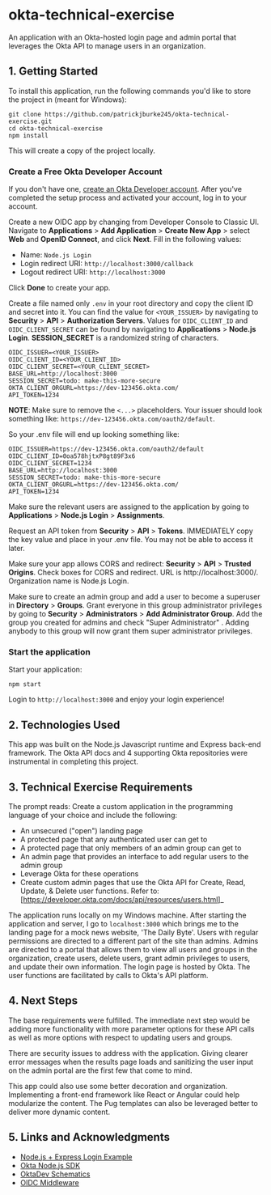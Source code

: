 # okta-technical-exercise
An application with an Okta-hosted login page and admin portal that leverages the Okta API to manage users in an organization.

## 1. Getting Started

To install this application, run the following commands you'd like to store the project in (meant for Windows):
```
git clone https://github.com/patrickjburke245/okta-technical-exercise.git
cd okta-technical-exercise
npm install
```
This will create a copy of the project locally.
### Create a Free Okta Developer Account

If you don't have one, [create an Okta Developer account](https://developer.okta.com/signup/). After you've completed the setup process and activated your account, log in to your account.

Create a new OIDC app by changing from Developer Console to Classic UI. Navigate to **Applications** > **Add Application** > **Create New App** > select **Web** and **OpenID Connect**, and click **Next**. Fill in the following values:

* Name: `Node.js Login`
* Login redirect URI: `http://localhost:3000/callback`
* Logout redirect URI: `http://localhost:3000`

Click **Done** to create your app.

Create a file named only `.env` in your root directory and copy the client ID and secret into it. You can find the value for `<YOUR_ISSUER>` by navigating to **Security** > **API** > **Authorization Servers**.
Values for `OIDC_CLIENT_ID` and `OIDC_CLIENT_SECRET` can be found by navigating to **Applications** > **Node.js Login**.
**SESSION_SECRET** is a randomized string of characters.

```
OIDC_ISSUER=<YOUR_ISSUER>
OIDC_CLIENT_ID=<YOUR_CLIENT_ID>
OIDC_CLIENT_SECRET=<YOUR_CLIENT_SECRET>
BASE_URL=http://localhost:3000
SESSION_SECRET=todo: make-this-more-secure
OKTA_CLIENT_ORGURL=https://dev-123456.okta.com/
API_TOKEN=1234
```

**NOTE**: Make sure to remove the `<...>` placeholders. Your issuer should look something like: `https://dev-123456.okta.com/oauth2/default`.

So your .env file will end up looking something like:

```
OIDC_ISSUER=https://dev-123456.okta.com/oauth2/default
OIDC_CLIENT_ID=0oa578hjtxP8gt89F3x6
OIDC_CLIENT_SECRET=1234
BASE_URL=http://localhost:3000
SESSION_SECRET=todo: make-this-more-secure
OKTA_CLIENT_ORGURL=https://dev-123456.okta.com/
API_TOKEN=1234
```

Make sure the relevant users are assigned to the application by going to **Applications** > **Node.js Login** > **Assignments**.

Request an API token from **Security** > **API** > **Tokens**. IMMEDIATELY copy the key value and place in your .env file. You may not be able to access it later.

Make sure your app allows CORS and redirect: **Security** > **API** > **Trusted Origins**. Check boxes for CORS and redirect. URL is http://localhost:3000/. Organization name is Node.js Login.

Make sure to create an admin group and add a user to become a superuser in **Directory** > **Groups**. Grant everyone in this group administrator privileges by going to **Security** > **Administrators** > **Add Administrator Group**. Add the group you created for admins and check "Super Administrator" . Adding anybody to this group will now grant them super administrator privileges.

### Start the application

Start your application:

```
npm start
```

Login to `http://localhost:3000` and enjoy your login experience!

## 2. Technologies Used
This app was built on the Node.js Javascript runtime and Express back-end framework. The Okta API docs and 4 supporting Okta repositories were instrumental in completing this project.

## 3. Technical Exercise Requirements
The prompt reads:
Create a custom application in the programming language of your choice and include the following:
+ An unsecured ("open") landing page
+ A protected page that any authenticated user can get to
+ A protected page that only members of an admin group can get to
+ An admin page that provides an interface to add regular users to the admin group
+ Leverage Okta for these operations
+ Create custom admin pages that use the Okta API for Create, Read, Update, & Delete user functions. Refer to: [https://developer.okta.com/docs/api/resources/users.html]_

The application runs locally on my Windows machine. After starting the application and server, I go to `localhost:3000` which brings me to the landing page for a mock news website, 'The Daily Byte'. Users with regular permissions are directed to a different part of the site than admins. Admins are directed to a portal that allows them to view all users and groups in the organization, create users, delete users, grant admin privileges to users, and update their own information. The login page is hosted by Okta. The user functions are facilitated by calls to Okta's API platform.

## 4. Next Steps
The base requirements were fulfilled. The immediate next step would be adding more functionality with more parameter options for these API calls as well as more options with respect to updating users and groups.

There are security issues to address with the application. Giving clearer error messages when the results page loads and sanitizing the user input on the admin portal are the first few that come to mind.

This app could also use some better decoration and organization. Implementing a front-end framework like React or Angular could help modularize the content. The Pug templates can also be leveraged better to deliver more dynamic content.

## 5. Links and Acknowledgments
* [Node.js + Express Login Example](https://github.com/oktadeveloper/okta-nodejs-login-example#readme)
* [Okta Node.js SDK](https://github.com/okta/okta-sdk-nodejs#readme)
* [OktaDev Schematics](https://github.com/oktadeveloper/schematics#readme)
* [OIDC Middleware](https://github.com/okta/okta-oidc-js/tree/master/packages/oidc-middleware#readme)
